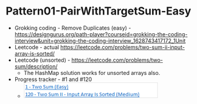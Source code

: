 # Pattern01-PairWithTargetSum-Easy
- Grokking coding - Remove Duplicates (easy) - https://designgurus.org/path-player?courseid=grokking-the-coding-interview&unit=grokking-the-coding-interview_1628743417172_1Unit
- Leetcode - actual https://leetcode.com/problems/two-sum-ii-input-array-is-sorted/
- Leetcode (unsorted) - https://leetcode.com/problems/two-sum/description/
  - The HashMap solution works for unsorted arrays also. 
- Progress tracker - #1 and #120
  - ![img.png](img.png)